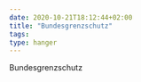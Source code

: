 ```yaml
---
date: 2020-10-21T18:12:44+02:00
title: "Bundesgrenzschutz"
tags:
type: hanger
---
```

Bundesgrenzschutz
